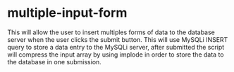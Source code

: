 # multiple-input-form
This  will allow the user to insert multiples forms of data to the database server when the user clicks the submit button. This will use MySQLi INSERT query to store a data entry to the MySQLi server, after submitted the  script will compress the input array by using implode in order to store the data to the database in one submission.
